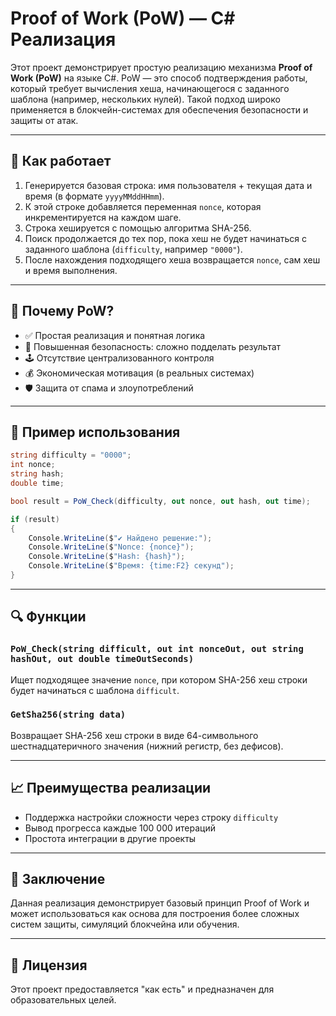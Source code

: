 
# Proof of Work (PoW) — C# Реализация

Этот проект демонстрирует простую реализацию механизма **Proof of Work (PoW)** на языке C#. PoW — это способ подтверждения работы, который требует вычисления хеша, начинающегося с заданного шаблона (например, нескольких нулей). Такой подход широко применяется в блокчейн-системах для обеспечения безопасности и защиты от атак.

---

## 🔧 Как работает

1. Генерируется базовая строка: имя пользователя + текущая дата и время (в формате `yyyyMMddHHmm`).
2. К этой строке добавляется переменная `nonce`, которая инкрементируется на каждом шаге.
3. Строка хешируется с помощью алгоритма SHA-256.
4. Поиск продолжается до тех пор, пока хеш не будет начинаться с заданного шаблона (`difficulty`, например `"0000"`).
5. После нахождения подходящего хеша возвращается `nonce`, сам хеш и время выполнения.

---

## 🧠 Почему PoW?

- ✅ Простая реализация и понятная логика  
- 🔐 Повышенная безопасность: сложно подделать результат  
- 🕹️ Отсутствие централизованного контроля  
- 💰 Экономическая мотивация (в реальных системах)  
- 🛡️ Защита от спама и злоупотреблений  

---

## 📌 Пример использования

```csharp
string difficulty = "0000";
int nonce;
string hash;
double time;

bool result = PoW_Check(difficulty, out nonce, out hash, out time);

if (result)
{
    Console.WriteLine($"✔ Найдено решение:");
    Console.WriteLine($"Nonce: {nonce}");
    Console.WriteLine($"Hash: {hash}");
    Console.WriteLine($"Время: {time:F2} секунд");
}
```

---

## 🔍 Функции

### `PoW_Check(string difficult, out int nonceOut, out string hashOut, out double timeOutSeconds)`

Ищет подходящее значение `nonce`, при котором SHA-256 хеш строки будет начинаться с шаблона `difficult`.

### `GetSha256(string data)`

Возвращает SHA-256 хеш строки в виде 64-символьного шестнадцатеричного значения (нижний регистр, без дефисов).

---

## 📈 Преимущества реализации

- Поддержка настройки сложности через строку `difficulty`
- Вывод прогресса каждые 100 000 итераций
- Простота интеграции в другие проекты

---

## 📝 Заключение

Данная реализация демонстрирует базовый принцип Proof of Work и может использоваться как основа для построения более сложных систем защиты, симуляций блокчейна или обучения.

---

## 📄 Лицензия

Этот проект предоставляется "как есть" и предназначен для образовательных целей.
